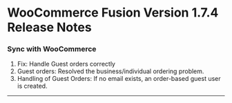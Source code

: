 # WooCommerce Fusion Version 1.7.4 Release Notes

### Sync with WooCommerce
1. Fix: Handle Guest orders correctly
1. Guest orders: Resolved the business/individual ordering problem.
1. Handling of Guest Orders: If no email exists, an order-based guest user is created.

---
